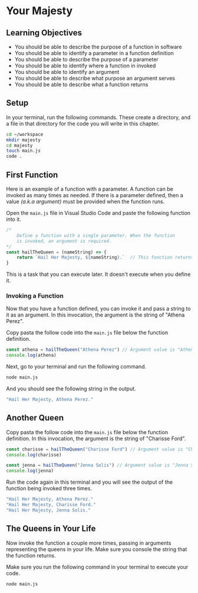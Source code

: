 # Your Majesty

## Learning Objectives

* You should be able to describe the purpose of a function in software
* You should be able to identify a parameter in a function definition
* You should be able to describe the purpose of a parameter
* You should be able to identify where a function in invoked
* You should be able to identify an argument
* You should be able to describe what purpose an argument serves
* You should be able to describe what a function returns


## Setup

In your terminal, run the following commands. These create a directory, and a file in that directory for the code you will write in this chapter.

```sh
cd ~/workspace
mkdir majesty
cd majesty
touch main.js
code .
```

## First Function

Here is an example of a function with a parameter. A function can be invoked as many times as needed. If there is a parameter defined, then a value _(a.k.a argument)_ must be provided when the function runs.

Open the `main.js` file in Visual Studio Code and paste the following function into it.

```js
/*
    Define a function with a single parameter. When the function
    is invoked, an argument is required.
*/
const hailTheQueen = (nameString) => {
    return `Hail Her Majesty, ${nameString}.`  // This function returns a string
}
```

This is a task that you can execute later. It doesn't execute when you define it.

### Invoking a Function

Now that you have a function defined, you can invoke it and pass a string to it as an argument. In this invocation, the argument is the string of "Athena Perez".

Copy pasta the follow code into the `main.js` file below the function definition.

```js
const athena = hailTheQueen("Athena Perez") // Argument value is "Athena Perez"
console.log(athena)
```

Next, go to your terminal and run the following command.

```sh
node main.js
```

And you should see the following string in the output.

```sh
"Hail Her Majesty, Athena Perez."
```

## Another Queen

Copy pasta the follow code into the `main.js` file below the function definition. In this invocation, the argument is the string of "Charisse Ford".

```js
const charisse = hailTheQueen("Charisse Ford") // Argument value is "Charisse Ford"
console.log(charisse)

const jenna = hailTheQueen("Jenna Solis") // Argument value is "Jenna Solis"
console.log(jenna)
```

Run the code again in this terminal and you will see the output of the function being invoked three times.

```sh
"Hail Her Majesty, Athena Perez."
"Hail Her Majesty, Charisse Ford."
"Hail Her Majesty, Jenna Solis."
```


## The Queens in Your Life

Now invoke the function a couple more times, passing in arguments representing the queens in your life. Make sure you console the string that the function returns.

Make sure you run the following command in your terminal to execute your code.

```sh
node main.js
```
